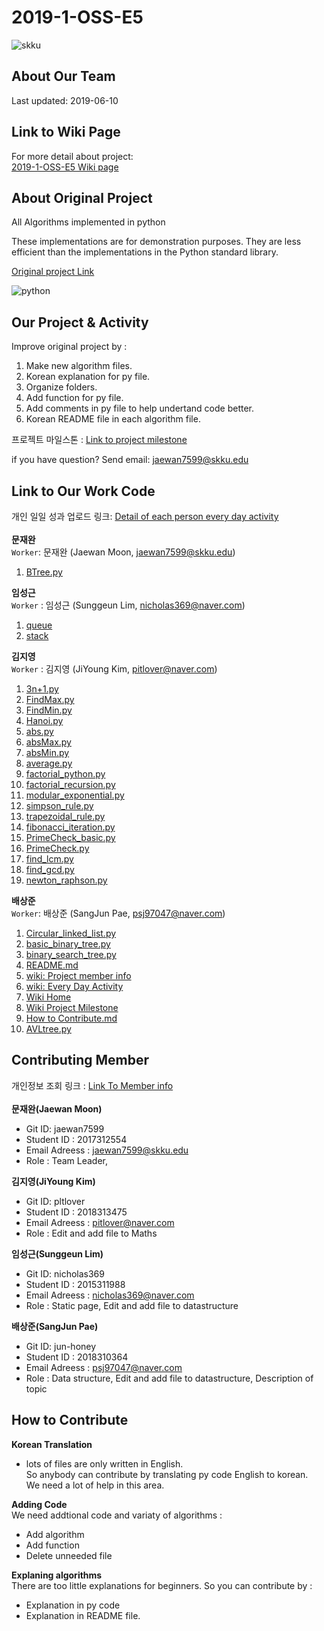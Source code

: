 # 2019-1-OSS-E5
![skku](https://ecostat.skku.edu/_res/board_new/img/board/article_no_img.png)


## About Our Team
Last updated: 2019-06-10


## Link to Wiki Page
For more detail about project: <br>
[2019-1-OSS-E5 Wiki page](https://github.com/19-1-skku-oss/2019-1-OSS-E5/wiki)
  

## About Original Project
All Algorithms implemented in python


These implementations are for demonstration purposes. They are less efficient than the implementations in the Python standard library.


[Original project Link](https://github.com/TheAlgorithms/Python)


![python](https://www.python.org/static/opengraph-icon-200x200.png)

## Our Project & Activity
Improve original project by :
1. Make new algorithm files.
2. Korean explanation for py file.
3. Organize folders.
4. Add function for py file.
5. Add comments in py file to help undertand code better.
6. Korean README file in each algorithm file.

프로젝트 마일스톤 : [Link to project milestone](https://github.com/19-1-skku-oss/2019-1-OSS-E5/wiki/Project-Milestone)

if you have question?
Send email: <jaewan7599@skku.edu>

## Link to Our Work Code
개인 일일 성과 업로드 링크: [Detail of each person every day activity](https://github.com/19-1-skku-oss/2019-1-OSS-E5/wiki/Every-Day-Activity) <br> 
<br>
**문재완** <br>
`Worker`: 문재완 (Jaewan Moon, <jaewan7599@skku.edu>)
1. [BTree.py](https://github.com/19-1-skku-oss/2019-1-OSS-E5/blob/master/BTree.py)

**임성근**<br>
`Worker` : 임성근 (Sunggeun Lim, <nicholas369@naver.com>)
1. [queue](https://github.com/19-1-skku-oss/2019-1-OSS-E5/blob/master/Python/data_structures/queue)
2. [stack](https://github.com/19-1-skku-oss/2019-1-OSS-E5/blob/master/Python/data_structures/stack)

**김지영**<br>
`Worker` : 김지영 (JiYoung Kim, <pitlover@naver.com>)
1. [3n+1.py](https://github.com/19-1-skku-oss/2019-1-OSS-E5/blob/master/Python/maths_revised/3n%2B1.py)
2. [FindMax.py](https://github.com/19-1-skku-oss/2019-1-OSS-E5/blob/master/Python/maths_revised/FindMax.py)
3. [FindMin.py](https://github.com/19-1-skku-oss/2019-1-OSS-E5/blob/master/Python/maths_revised/FindMin.py)
4. [Hanoi.py](https://github.com/19-1-skku-oss/2019-1-OSS-E5/blob/master/Python/maths_revised/Hanoi.py)
5. [abs.py](https://github.com/19-1-skku-oss/2019-1-OSS-E5/blob/master/Python/maths_revised/abs.py)
6. [absMax.py](https://github.com/19-1-skku-oss/2019-1-OSS-E5/blob/master/Python/maths_revised/absMax.py)
7. [absMin.py](https://github.com/19-1-skku-oss/2019-1-OSS-E5/blob/master/absMin.py)
8. [average.py](https://github.com/19-1-skku-oss/2019-1-OSS-E5/blob/master/Python/maths_revised/average.py)
9. [factorial_python.py](https://github.com/19-1-skku-oss/2019-1-OSS-E5/blob/master/Python/maths_revised/factorial_python.py)
10. [factorial_recursion.py](https://github.com/19-1-skku-oss/2019-1-OSS-E5/blob/master/Python/maths_revised/factorial_recursion.py)
11. [modular_exponential.py](https://github.com/19-1-skku-oss/2019-1-OSS-E5/blob/master/Python/maths_revised/modular_exponential.py)
12. [simpson_rule.py](https://github.com/19-1-skku-oss/2019-1-OSS-E5/blob/master/Python/maths_revised/simpson_rule.py)
13. [trapezoidal_rule.py](https://github.com/19-1-skku-oss/2019-1-OSS-E5/blob/master/Python/maths_revised/trapezoidal_rule.py)
14. [fibonacci_iteration.py](https://github.com/19-1-skku-oss/2019-1-OSS-E5/blob/master/Python/maths_revised/fibonacci_iteration.py)
15. [PrimeCheck_basic.py](https://github.com/19-1-skku-oss/2019-1-OSS-E5/blob/master/Python/maths_revised/PrimeCheck_basic.py)
16. [PrimeCheck.py](https://github.com/19-1-skku-oss/2019-1-OSS-E5/blob/master/Python/maths_revised/PrimeCheck.py)
17. [find_lcm.py](https://github.com/19-1-skku-oss/2019-1-OSS-E5/blob/master/Python/maths_revised/find_lcm.py)
18. [find_gcd.py](https://github.com/19-1-skku-oss/2019-1-OSS-E5/blob/master/Python/maths_revised/find_gcd.py)
19. [newton_raphson.py](https://github.com/19-1-skku-oss/2019-1-OSS-E5/tree/master/Python/maths)


**배상준**<br>
`Worker`: 배상준 (SangJun Pae, <psj97047@naver.com>)
1. [Circular_linked_list.py](https://github.com/19-1-skku-oss/2019-1-OSS-E5/blob/master/Python/data_structures/linked_list/Circular_linked_list.py)
2. [basic_binary_tree.py](https://github.com/19-1-skku-oss/2019-1-OSS-E5/blob/master/Python/data_structures/graphs%20%26%20tree/binary%20tree/basic_binary_tree.py)
3. [binary_search_tree.py](https://github.com/19-1-skku-oss/2019-1-OSS-E5/blob/master/Python/data_structures/graphs%20%26%20tree/binary%20tree/binary_search_tree.py)
4. [README.md](https://github.com/19-1-skku-oss/2019-1-OSS-E5/blob/master/README.md)
5. [wiki: Project member info](https://github.com/19-1-skku-oss/2019-1-OSS-E5/wiki/Project-member-information)
6. [wiki: Every Day Activity](https://github.com/19-1-skku-oss/2019-1-OSS-E5/wiki/Every-Day-Activity)
7. [Wiki Home](https://github.com/19-1-skku-oss/2019-1-OSS-E5/wiki)
8. [Wiki Project Milestone](https://github.com/19-1-skku-oss/2019-1-OSS-E5/wiki/Project-Milestone)
9. [How to Contribute.md](https://github.com/19-1-skku-oss/2019-1-OSS-E5/blob/master/CONTRIBUTING.md)
10. [AVLtree.py](https://github.com/19-1-skku-oss/2019-1-OSS-E5/blob/master/Python/data_structures/graphs%20%26%20tree/binary%20tree/AVLtree.py)



## Contributing Member
개인정보 조회 링크 : [Link To Member info](https://github.com/19-1-skku-oss/2019-1-OSS-E5/wiki/Project-member-information)<br>
<br>
**문재완(Jaewan Moon)**
- Git ID: jaewan7599 <br>
- Student ID : 2017312554 <br>
- Email Adreess : jaewan7599@skku.edu <br>
- Role : Team Leader, <br>

**김지영(JiYoung Kim)** 
- Git ID: pltlover <br>
- Student ID : 2018313475 <br>
- Email Adreess : pitlover@naver.com <br>
- Role : Edit and add file to Maths <br>

**임성근(Sunggeun Lim)** 
- Git ID: nicholas369 <br>
- Student ID : 2015311988 <br>
- Email Adreess : nicholas369@naver.com <br>
- Role : Static page, Edit and add file to datastructure <br>

**배상준(SangJun Pae)** 
- Git ID: jun-honey <br>
- Student ID : 2018310364 <br>
- Email Adreess : psj97047@naver.com <br>
- Role : Data structure, Edit and add file to datastructure, Description of topic <br>

## How to Contribute

**Korean Translation**<br>
- lots of files are only written in English. <br>
So anybody can contribute by translating py code English to korean. <br>
We need a lot of help in this area.

**Adding Code** <br>
We need addtional code and variaty of algorithms :
- Add algorithm
- Add function
- Delete unneeded file

**Explaning algorithms** <br>
There are too little explanations for beginners. So you can contribute by :
- Explanation in py code
- Explanation in README file.
